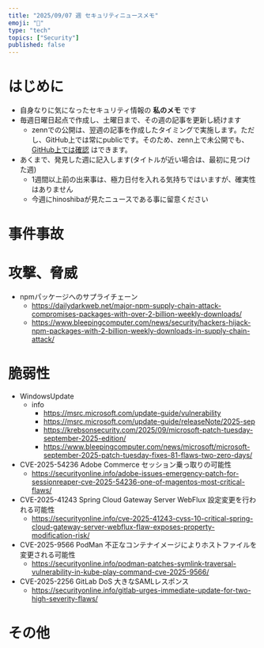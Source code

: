 ```yaml
---
title: "2025/09/07 週 セキュリティニュースメモ"
emoji: "🔖"
type: "tech"
topics: ["Security"]
published: false
---
```


# はじめに
* 自身なりに気になったセキュリティ情報の **私のメモ** です
* 毎週日曜日起点で作成し、土曜日まで、その週の記事を更新し続けます
    * zennでの公開は、翌週の記事を作成したタイミングで実施します。ただし、GitHub上では常にpublicです。そのため、zenn上で未公開でも、[GitHub上では確認](https://github.com/hinoshiba/zenn.dev/tree/main/articles) はできます。
* あくまで、発見した週に記入します(タイトルが近い場合は、最初に見つけた週)
    * 1週間以上前の出来事は、極力日付を入れる気持ちではいますが、確実性はありません
    * 今週にhinoshibaが見たニュースである事に留意ください

# 事件事故

# 攻撃、脅威

* npmパッケージへのサプライチェーン
    * https://dailydarkweb.net/major-npm-supply-chain-attack-compromises-packages-with-over-2-billion-weekly-downloads/
    * https://www.bleepingcomputer.com/news/security/hackers-hijack-npm-packages-with-2-billion-weekly-downloads-in-supply-chain-attack/


# 脆弱性

* WindowsUpdate
    * info
        * https://msrc.microsoft.com/update-guide/vulnerability
        * https://msrc.microsoft.com/update-guide/releaseNote/2025-sep
        * https://krebsonsecurity.com/2025/09/microsoft-patch-tuesday-september-2025-edition/
        * https://www.bleepingcomputer.com/news/microsoft/microsoft-september-2025-patch-tuesday-fixes-81-flaws-two-zero-days/
* CVE-2025-54236 Adobe Commerce セッション乗っ取りの可能性
    * https://securityonline.info/adobe-issues-emergency-patch-for-sessionreaper-cve-2025-54236-one-of-magentos-most-critical-flaws/
* CVE-2025-41243 Spring Cloud Gateway Server WebFlux 設定変更を行われる可能性
    * https://securityonline.info/cve-2025-41243-cvss-10-critical-spring-cloud-gateway-server-webflux-flaw-exposes-property-modification-risk/
* CVE-2025-9566 PodMan 不正なコンテナイメージによりホストファイルを変更される可能性
    * https://securityonline.info/podman-patches-symlink-traversal-vulnerability-in-kube-play-command-cve-2025-9566/
* CVE-2025-2256 GitLab DoS 大きなSAMLレスポンス
    * https://securityonline.info/gitlab-urges-immediate-update-for-two-high-severity-flaws/
# その他

